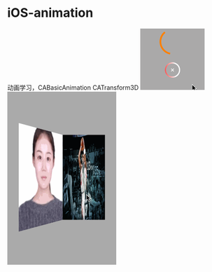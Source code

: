 # iOS-animation
动画学习，CABasicAnimation CATransform3D
![image](https://github.com/hapiii/iOS-animation/blob/master/imgs/BasicAnimation.gif)
![image](https://github.com/hapiii/iOS-animation/blob/master/imgs/book.gif)
